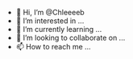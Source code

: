 - 👋 Hi, I’m @Chleeeeb
- 👀 I’m interested in ...
- 🌱 I’m currently learning ...
- 💞️ I’m looking to collaborate on ...
- 📫 How to reach me ...

<!---
Chleeeeb/Chleeeeb is a ✨ special ✨ repository because its `README.md` (this file) appears on your GitHub profile.
You can click the Preview link to take a look at your changes.
--->

